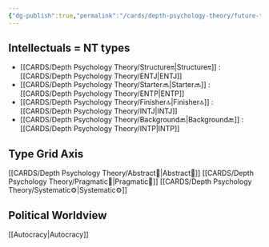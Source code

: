 ```yaml
---
{"dg-publish":true,"permalink":"/cards/depth-psychology-theory/future-thinker/","created":"2023-01-21T13:03:38.857+01:00","updated":"2023-04-23T08:59:04.037+02:00"}
---
```



## Intellectuals = NT types
- [[CARDS/Depth Psychology Theory/Structure🔛\|Structure🔛]] : [[CARDS/Depth Psychology Theory/ENTJ\|ENTJ]] 
- [[CARDS/Depth Psychology Theory/Starter🔜\|Starter🔜]] : [[CARDS/Depth Psychology Theory/ENTP\|ENTP]] 
- [[CARDS/Depth Psychology Theory/Finisher🔝\|Finisher🔝]] : [[CARDS/Depth Psychology Theory/INTJ\|INTJ]] 
- [[CARDS/Depth Psychology Theory/Background🔙\|Background🔙]] : [[CARDS/Depth Psychology Theory/INTP\|INTP]]

## Type Grid Axis 
[[CARDS/Depth Psychology Theory/Abstract🧲\|Abstract🧲]]
[[CARDS/Depth Psychology Theory/Pragmatic🦊\|Pragmatic🦊]]
[[CARDS/Depth Psychology Theory/Systematic⚙️\|Systematic⚙️]]

## Political Worldview
[[Autocracy\|Autocracy]]
